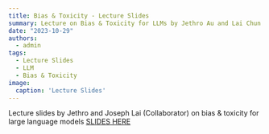 ```yaml
---
title: Bias & Toxicity - Lecture Slides
summary: Lecture on Bias & Toxicity for LLMs by Jethro Au and Lai Chun Yu
date: "2023-10-29"
authors:
  - admin
tags:
  - Lecture Slides
  - LLM
  - Bias & Toxicity
image:
  caption: 'Lecture Slides'
---
```

Lecture slides by Jethro and Joseph Lai (Collaborator) on bias & toxicity for large language models 
[SLIDES HERE](./slides.pdf)
